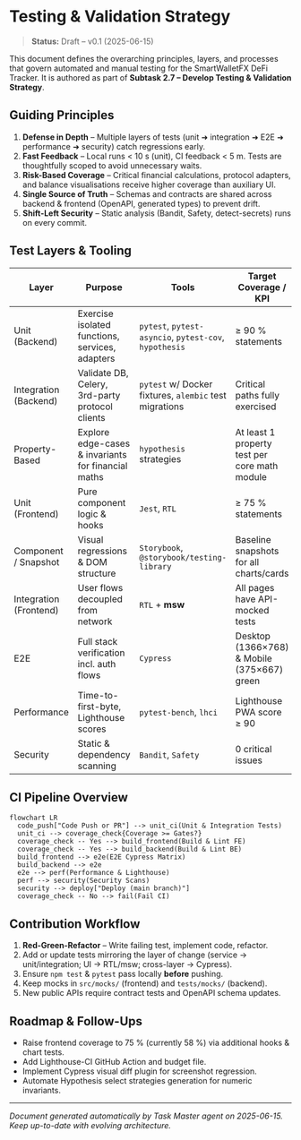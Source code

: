 # Testing & Validation Strategy

> **Status:** Draft – v0.1 (2025-06-15)

This document defines the overarching principles, layers, and processes that govern automated and manual testing for the SmartWalletFX DeFi Tracker. It is authored as part of **Subtask 2.7 – Develop Testing & Validation Strategy**.

## Guiding Principles

1. **Defense in Depth** – Multiple layers of tests (unit ➜ integration ➜ E2E ➜ performance ➜ security) catch regressions early.
2. **Fast Feedback** – Local runs < 10 s (unit), CI feedback < 5 m. Tests are thoughtfully scoped to avoid unnecessary waits.
3. **Risk-Based Coverage** – Critical financial calculations, protocol adapters, and balance visualisations receive higher coverage than auxiliary UI.
4. **Single Source of Truth** – Schemas and contracts are shared across backend & frontend (OpenAPI, generated types) to prevent drift.
5. **Shift-Left Security** – Static analysis (Bandit, Safety, detect-secrets) runs on every commit.

## Test Layers & Tooling

| Layer | Purpose | Tools | Target Coverage / KPI |
|-------|---------|-------|------------------------|
| Unit (Backend) | Exercise isolated functions, services, adapters | `pytest`, `pytest-asyncio`, `pytest-cov`, `hypothesis` | ≥ 90 % statements |
| Integration (Backend) | Validate DB, Celery, 3rd-party protocol clients | `pytest` w/ Docker fixtures, `alembic` test migrations | Critical paths fully exercised |
| Property-Based | Explore edge-cases & invariants for financial maths | `hypothesis` strategies | At least 1 property test per core math module |
| Unit (Frontend) | Pure component logic & hooks | `Jest`, `RTL` | ≥ 75 % statements |
| Component / Snapshot | Visual regressions & DOM structure | `Storybook`, `@storybook/testing-library` | Baseline snapshots for all charts/cards |
| Integration (Frontend) | User flows decoupled from network | `RTL` + **msw** | All pages have API-mocked tests |
| E2E | Full stack verification incl. auth flows | `Cypress` | Desktop (1366×768) & Mobile (375×667) green |
| Performance | Time-to-first-byte, Lighthouse scores | `pytest-bench`, `lhci` | Lighthouse PWA score ≥ 90 |
| Security | Static & dependency scanning | `Bandit`, `Safety` | 0 critical issues |

## CI Pipeline Overview

```mermaid
flowchart LR
  code_push["Code Push or PR"] --> unit_ci(Unit & Integration Tests)
  unit_ci --> coverage_check{Coverage >= Gates?}
  coverage_check -- Yes --> build_frontend(Build & Lint FE)
  coverage_check -- Yes --> build_backend(Build & Lint BE)
  build_frontend --> e2e(E2E Cypress Matrix)
  build_backend --> e2e
  e2e --> perf(Performance & Lighthouse)
  perf --> security(Security Scans)
  security --> deploy["Deploy (main branch)"]
  coverage_check -- No --> fail(Fail CI)
```

## Contribution Workflow

1. **Red-Green-Refactor** – Write failing test, implement code, refactor.
2. Add or update tests mirroring the layer of change (service → unit/integration; UI → RTL/msw; cross-layer → Cypress).
3. Ensure `npm test` & `pytest` pass locally **before** pushing.
4. Keep mocks in `src/mocks/` (frontend) and `tests/mocks/` (backend).
5. New public APIs require contract tests and OpenAPI schema updates.

## Roadmap & Follow-Ups

* Raise frontend coverage to 75 % (currently 58 %) via additional hooks & chart tests.
* Add Lighthouse-CI GitHub Action and budget file.
* Implement Cypress visual diff plugin for screenshot regression.
* Automate Hypothesis select strategies generation for numeric invariants.

---

*Document generated automatically by Task Master agent on 2025-06-15. Keep up-to-date with evolving architecture.* 